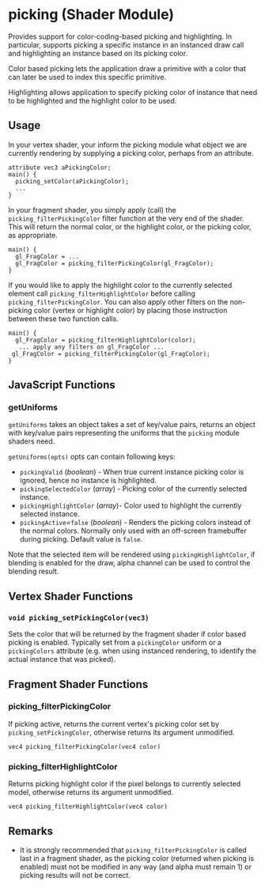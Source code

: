 # picking (Shader Module)

Provides support for color-coding-based picking and highlighting. In particular, supports picking a specific instance in an instanced draw call and highlighting an instance based on its picking color.

Color based picking lets the application draw a primitive with a color that can later be used to index this specific primitive.

Highlighting allows application to specify picking color of instance that need to be highlighted and the highlight color to be used.

## Usage

In your vertex shader, your inform the picking module what object we are currently rendering by supplying a picking color, perhaps from an attribute.
```
attribute vec3 aPickingColor;
main() {
  picking_setColor(aPickingColor);
  ...
}
```

In your fragment shader, you simply apply (call) the `picking_filterPickingColor` filter function at the very end of the shader. This will return the normal color, or the highlight color, or the picking color, as appropriate.
```
main() {
  gl_FragColor = ...
  gl_FragColor = picking_filterPickingColor(gl_FragColor);
}
```
If you would like to apply the highlight color to the currently selected element call `picking_filterHighlightColor` before calling `picking_filterPickingColor`. You can also apply other filters on the non-picking color (vertex or highlight color) by placing those instruction between these two function calls.

 ```
main() {
   gl_FragColor = picking_filterHighlightColor(color);
    ... apply any filters on gl_FragColor ...
  gl_FragColor = picking_filterPickingColor(gl_FragColor);
}

```

## JavaScript Functions

### getUniforms

`getUniforms` takes an object takes a set of key/value pairs, returns an object with key/value pairs representing the uniforms that the `picking` module shaders need.

`getUniforms(opts)`
opts can contain following keys:
* `pickingValid` (*boolean*) - When true current instance picking color is ignored, hence no instance is highlighted.
* `pickingSelectedColor` (*array*) - Picking color of the currently selected instance.
* `pickingHighlightColor` (*array*)- Color used to highlight the currently selected instance.
* `pickingActive`=`false` (*boolean*) - Renders the picking colors instead of the normal colors. Normally only used with an off-screen framebuffer during picking. Default value is `false`.

Note that the selected item will be rendered using `pickingHighlightColor`, if blending is enabled for the draw, alpha channel can be used to control the blending result.


## Vertex Shader Functions

### `void picking_setPickingColor(vec3)`

Sets the color that will be returned by the fragment shader if color based picking is enabled. Typically set from a `pickingColor` uniform or a `pickingColors` attribute (e.g. when using instanced rendering, to identify the actual instance that was picked).


## Fragment Shader Functions

### picking_filterPickingColor

If picking active, returns the current vertex's picking color set by `picking_setPickingColor`, otherwise returns its argument unmodified.

`vec4 picking_filterPickingColor(vec4 color)`

### picking_filterHighlightColor

Returns picking highlight color if the pixel belongs to currently selected model, otherwise returns its argument unmodified.

`vec4 picking_filterHighlightColor(vec4 color)`

## Remarks

* It is strongly recommended that `picking_filterPickingColor` is called last in a fragment shader, as the picking color (returned when picking is enabled) must not be modified in any way (and alpha must remain 1) or picking results will not be correct.
